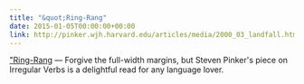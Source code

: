 ```yaml
---
title: "&quot;Ring-Rang"
date: 2015-01-05T00:00:00+00:00
link: http://pinker.wjh.harvard.edu/articles/media/2000_03_landfall.html
---
```

[&quot;Ring-Rang](http://pinker.wjh.harvard.edu/articles/media/2000_03_landfall.html) &mdash; 
  Forgive the full-width margins, but Steven Pinker's piece on Irregular Verbs is a delightful read for any language lover.
